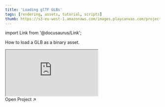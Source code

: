 ```yaml
---
title: 'Loading glTF GLBs'
tags: [rendering, assets, tutorial, scripts]
thumb: https://s3-eu-west-1.amazonaws.com/images.playcanvas.com/projects/12/730738/0641C2-image-75.jpg
---
```


import Link from '@docusaurus/Link';

How to load a GLB as a binary asset.

<div className="iframe-container">
    <iframe src="https://playcanv.as/p/RIN6pM0I/" title="Loading glTF GLBs" allow="camera; microphone; xr-spatial-tracking; fullscreen" allowfullscreen></iframe>
</div>

<Link to='https://playcanvas.com/project/730738/'>Open Project ↗</Link>
